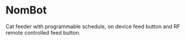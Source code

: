 NomBot
======

Cat feeder with programmable schedule, on device feed button and RF remote controlled feed button.